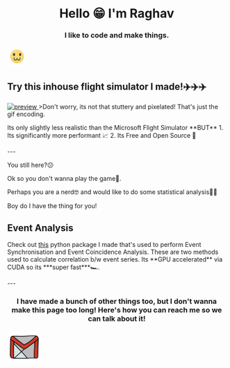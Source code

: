 <h1 align="center">Hello 😁 I'm Raghav</h1>
<h3 align="center">I like to code and make things.</h3><img alt=":3" src=":3.png" height="40" style="vertical-align:top; margin:4px" >

<h2>Try this inhouse flight simulator I made!✈️✈️✈️</h2>
<a href="https://github.com/professorcode1/Computer-Graphics-Project">
<img alt="preview" src="ScreenShots/Game.gif" >
</a>
>Don't worry, its not that stuttery and pixelated! That's just the gif encoding.
<br>
<p>
Its only slightly less realistic than the Microsoft Flight Simulator **BUT**
1. Its significantly more performant 📈
2. Its Free and Open Source 🤯
</p>
---
<p>
You still here?😕

Ok so you don't wanna play the game🤔. 

Perhaps you are a nerd🤓 and would like to do some statistical analysis🧑‍🔬

Boy do I have the thing for you!

<p>
<h2>Event Analysis</h2>
<p>Check out <a href="https://github.com/professorcode1/Event-Analysis">this</a> python package I made that's used to perform Event Synchronisation and Event Coincidence Analysis. These are two methods used to calculate correlation b/w event series. Its **GPU accelerated** via CUDA so its ***super fast***🏎️. 
</p>
---
<h3 align="center"> I have made a bunch of other things too, but I don't wanna make this page too long! Here's how you can reach me so we can talk about it!</h3>
<p>
 <a href="mailto:raghkum2000@gmail.com"> <img src="gmail.png" alt="" height="70" style="vertical-align:top; margin:4px"></a>
</p>


<!--
**professorcode1/professorcode1** is a ✨ _special_ ✨ repository because its `README.md` (this file) appears on your GitHub profile.

Here are some ideas to get you started:

- 🔭 I’m currently working on ...
- 🌱 I’m currently learning ...
- 👯 I’m looking to collaborate on ...
- 🤔 I’m looking for help with ...
- 💬 Ask me about ...
- 📫 How to reach me: ...
- 😄 Pronouns: ...
- ⚡ Fun fact: ...
-->
